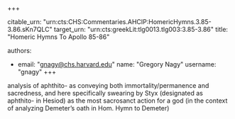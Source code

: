 +++


citable_urn: "urn:cts:CHS:Commentaries.AHCIP:HomericHymns.3.85-3.86.sKn7QLC"
target_urn: "urn:cts:greekLit:tlg0013.tlg003:3.85-3.86"
title: "Homeric Hymns To Apollo 85-86"

authors:
- email: "gnagy@chs.harvard.edu"
  name: "Gregory Nagy"
  username: "gnagy"
+++

<p>analysis of aphthito- as conveying both immortality/permanence and sacredness, and here specifically swearing by Styx (designated as aphthito- in Hesiod) as the most sacrosanct action for a god (in the context of analyzing Demeter’s oath in Hom. Hymn to Demeter)</p>
